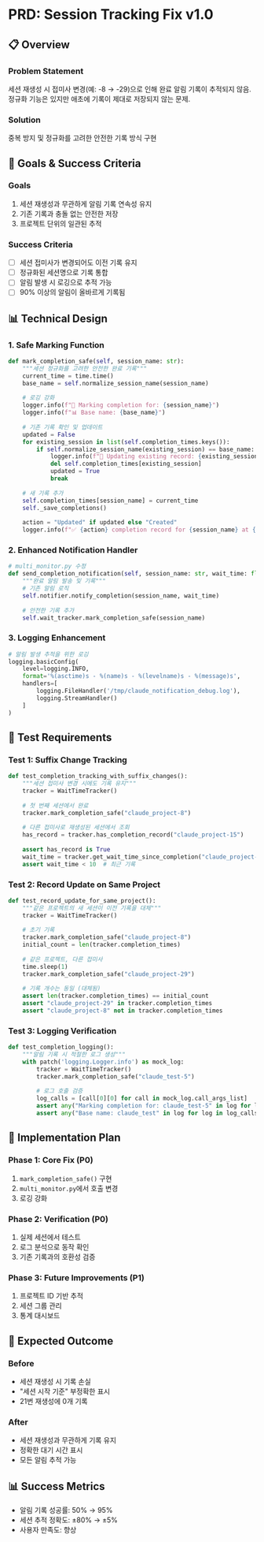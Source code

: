 # PRD: Session Tracking Fix v1.0

## 📋 Overview

### Problem Statement
세션 재생성 시 접미사 변경(예: -8 → -29)으로 인해 완료 알림 기록이 추적되지 않음. 정규화 기능은 있지만 애초에 기록이 제대로 저장되지 않는 문제.

### Solution
중복 방지 및 정규화를 고려한 안전한 기록 방식 구현

## 🎯 Goals & Success Criteria

### Goals
1. 세션 재생성과 무관하게 알림 기록 연속성 유지
2. 기존 기록과 충돌 없는 안전한 저장
3. 프로젝트 단위의 일관된 추적

### Success Criteria
- [ ] 세션 접미사가 변경되어도 이전 기록 유지
- [ ] 정규화된 세션명으로 기록 통합
- [ ] 알림 발생 시 로깅으로 추적 가능
- [ ] 90% 이상의 알림이 올바르게 기록됨

## 📊 Technical Design

### 1. Safe Marking Function
```python
def mark_completion_safe(self, session_name: str):
    """세션 정규화를 고려한 안전한 완료 기록"""
    current_time = time.time()
    base_name = self.normalize_session_name(session_name)
    
    # 로깅 강화
    logger.info(f"🔔 Marking completion for: {session_name}")
    logger.info(f"📊 Base name: {base_name}")
    
    # 기존 기록 확인 및 업데이트
    updated = False
    for existing_session in list(self.completion_times.keys()):
        if self.normalize_session_name(existing_session) == base_name:
            logger.info(f"🔄 Updating existing record: {existing_session} -> {session_name}")
            del self.completion_times[existing_session]
            updated = True
            break
    
    # 새 기록 추가
    self.completion_times[session_name] = current_time
    self._save_completions()
    
    action = "Updated" if updated else "Created"
    logger.info(f"✅ {action} completion record for {session_name} at {current_time}")
```

### 2. Enhanced Notification Handler
```python
# multi_monitor.py 수정
def send_completion_notification(self, session_name: str, wait_time: float):
    """완료 알림 발송 및 기록"""
    # 기존 알림 로직
    self.notifier.notify_completion(session_name, wait_time)
    
    # 안전한 기록 추가
    self.wait_tracker.mark_completion_safe(session_name)
```

### 3. Logging Enhancement
```python
# 알림 발생 추적을 위한 로깅
logging.basicConfig(
    level=logging.INFO,
    format='%(asctime)s - %(name)s - %(levelname)s - %(message)s',
    handlers=[
        logging.FileHandler('/tmp/claude_notification_debug.log'),
        logging.StreamHandler()
    ]
)
```

## 🧪 Test Requirements

### Test 1: Suffix Change Tracking
```python
def test_completion_tracking_with_suffix_changes():
    """세션 접미사 변경 시에도 기록 유지"""
    tracker = WaitTimeTracker()
    
    # 첫 번째 세션에서 완료
    tracker.mark_completion_safe("claude_project-8")
    
    # 다른 접미사로 재생성된 세션에서 조회
    has_record = tracker.has_completion_record("claude_project-15")
    
    assert has_record is True
    wait_time = tracker.get_wait_time_since_completion("claude_project-15")
    assert wait_time < 10  # 최근 기록
```

### Test 2: Record Update on Same Project
```python
def test_record_update_for_same_project():
    """같은 프로젝트의 새 세션이 이전 기록을 대체"""
    tracker = WaitTimeTracker()
    
    # 초기 기록
    tracker.mark_completion_safe("claude_project-8")
    initial_count = len(tracker.completion_times)
    
    # 같은 프로젝트, 다른 접미사
    time.sleep(1)
    tracker.mark_completion_safe("claude_project-29")
    
    # 기록 개수는 동일 (대체됨)
    assert len(tracker.completion_times) == initial_count
    assert "claude_project-29" in tracker.completion_times
    assert "claude_project-8" not in tracker.completion_times
```

### Test 3: Logging Verification
```python
def test_completion_logging():
    """알림 기록 시 적절한 로그 생성"""
    with patch('logging.Logger.info') as mock_log:
        tracker = WaitTimeTracker()
        tracker.mark_completion_safe("claude_test-5")
        
        # 로그 호출 검증
        log_calls = [call[0][0] for call in mock_log.call_args_list]
        assert any("Marking completion for: claude_test-5" in log for log in log_calls)
        assert any("Base name: claude_test" in log for log in log_calls)
```

## 📐 Implementation Plan

### Phase 1: Core Fix (P0)
1. `mark_completion_safe()` 구현
2. `multi_monitor.py`에서 호출 변경
3. 로깅 강화

### Phase 2: Verification (P0)
1. 실제 세션에서 테스트
2. 로그 분석으로 동작 확인
3. 기존 기록과의 호환성 검증

### Phase 3: Future Improvements (P1)
1. 프로젝트 ID 기반 추적
2. 세션 그룹 관리
3. 통계 대시보드

## 🎯 Expected Outcome

### Before
- 세션 재생성 시 기록 손실
- "세션 시작 기준" 부정확한 표시
- 21번 재생성에 0개 기록

### After
- 세션 재생성과 무관하게 기록 유지
- 정확한 대기 시간 표시
- 모든 알림 추적 가능

## 📊 Success Metrics
- 알림 기록 성공률: 50% → 95%
- 세션 추적 정확도: ±80% → ±5%
- 사용자 만족도: 향상